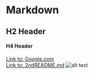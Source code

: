 # Markdown

## H2 Header
#### H4 Header
[Link to: Google.com](https://www.google.com/)
<br/>
[Link to: 2ndREADME.md](https://github.com/rfrfkb/Markdown/blob/master/2ndREADME.md)
![alt text](https://en.wikipedia.org/wiki/Truman_the_Tiger#/media/File:Truman_the_Tiger_logo.png)
